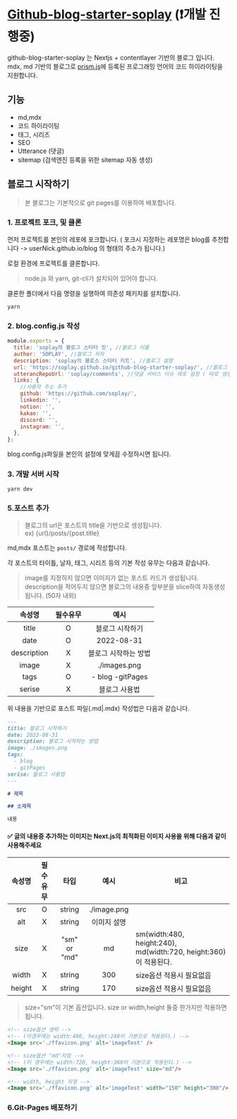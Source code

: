 # [Github-blog-starter-soplay](https://soplay.github.io/github-blog-starter-soplay) (❗️개발 진행중)

github-blog-starter-soplay 는 Nextjs + contentlayer 기반의 블로그 입니다.
mdx, md 기반의 블로그로 [prism.js](https://prismjs.com/#supported-languages)에 등록된 프로그래밍 언어의 코드 하이라이팅을 지원합니다.

## 기능

- md,mdx
- 코드 하이라이팅
- 태그, 시리즈
- SEO
- Utterance (댓글)
- sitemap (검색엔진 등록을 위한 sitemap 자동 생성)

## 블로그 시작하기

> 본 블로그는 기본적으로 git pages를 이용하여 배포합니다.

### 1. 프로젝트 포크, 및 클론

먼저 프로젝트를 본인의 레포에 포크합니다.
( 포크시 지정하는 레포명은 blog를 추천합니다 -> userNick.github.io/blog 의 형태의 주소가 됩니다.)

로컬 환경에 프로젝트를 클론합니다.

> node.js 와 yarn, git-cli가 설치되어 있어야 합니다.

클론한 폴더에서 다음 명령을 실행하여 의존성 패키지를 설치합니다.

```shell
yarn
```

### 2. blog.config.js 작성

```javascript
module.exports = {
  title: 'soplay의 블로그 스타터 킷', //블로그 이름
  author: 'SOPLAY', //블로그 저자
  description: 'soplay의 블로스 스타터 키트', //블로그 설명
  url: 'https://soplay.github.io/github-blog-starter-soplay/', //블로그 주소 ( git pages를 이용하는 경우에는 https://본인깃허브닉네임.github.io/클론한레포명/ 이 됩니다.)
  utterancRepoUrl: 'soplay/comments', //댓글 서비스 이슈 레포 설정 ( 따로 생성 안하고 클론한 레포로 지정해도 됩니다.)
  links: {
    //사용자 주소 추가
    github: 'https://github.com/soplay/',
    linkedin: '',
    notion: '',
    kakao: '',
    discord: '',
    instagram: '',
  },
};
```

blog.config.js파일을 본인의 설정에 맞게끔 수정하시면 됩니다.

### 3. 개발 서버 시작

```shell
yarn dev
```

### 5.포스트 추가

> 블로그의 url은 포스트의 title을 기반으로 생성됩니다.  
> ex) {url}/posts/{post.title}

md,mdx 포스트는 `posts/` 경로에 작성합니다.

각 포스트의 타이틀, 날자, 태그, 시리즈 등의 기본 작성 유무는 다음과 같습니다.

> image를 지정하지 않으면 이미지가 없는 포스트 카드가 생성됩니다.
> description을 적어두지 않으면 블로그의 내용중 앞부분을 slice하여 자동생성 됩니다. (50자 내외)

|   속성명    | 필수유무 |         예시         |
| :---------: | :------: | :------------------: |
|    title    |    O     |   블로그 시작하기    |
|    date     |    O     |      2022-08-31      |
| description |    X     | 블로그 시작하는 방법 |
|    image    |    X     |     ./images.png     |
|    tags     |    O     |   - blog -gitPages   |
|   serise    |    X     |    블로그 사용법     |

위 내용을 기반으로 포스트 파일(.md|.mdx) 작성법은 다음과 같습니다.

```markdown
---
title: 블로그 시작하기
date: 2022-08-31
description: 블로그 시작하는 방법
image: ./images.png
tags:
  - blog
  - gitPages
serise: 블로그 사용법
---

# 제목

## 소제목

내용
```

#### ✅ 글의 내용중 추가하는 이미지는 Next.js의 최적화된 이미지 사용을 위해 다음과 같이 사용해주세요

| 속성명 | 필수유무 |     타입     |    예시     | 비고                                                             |
| :----: | :------: | :----------: | :---------: | ---------------------------------------------------------------- |
|  src   |    O     |    string    | ./image.png |
|  alt   |    X     |    string    | 이미지 설명 |
|  size  |    X     | "sm" or "md" |     md      | sm(width:480, height:240), md(width:720, height:360)이 적용된다. |
| width  |    X     |    string    |     300     | size옵션 적용시 필요없음                                         |
| height |    X     |    string    |     170     | size옵션 적용시 필요없음                                         |

> size="sm"이 기본 옵션입니다.
> size or width,height 둘중 한가지만 적용하면 됩니다.

```markdown
<!-- size옵션 생략 -->
<!-- (이경우에는 width:480, height:240이 기본으로 적용된다.) -->
<Image src='./ffavicon.png' alt='imageTest' />

<!-- size옵션 "md"지정 -->
<!-- (이 경우에는 width:720, height:360이 기본으로 적용된다.) -->
<Image src='./ffavicon.png' alt='imageTest' size="md"/>

<!-- width, height 지정 -->
<Image src='./ffavicon.png' alt='imageTest' width="150" height="300"/>
```

### 6.Git-Pages 배포하기
